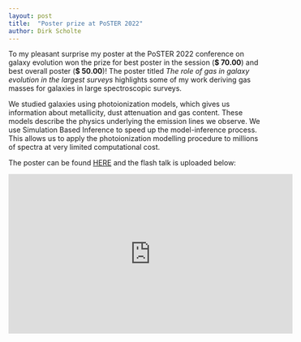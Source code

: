 ```yaml
---
layout: post
title:  "Poster prize at PoSTER 2022"
author: Dirk Scholte
---
```


To my pleasant surprise my poster at the PoSTER 2022 conference on galaxy evolution won the prize for best poster in the session (**$ 70.00**) and best overall poster (**$ 50.00**)! The poster titled *The role of gas in galaxy evolution in the largest surveys* highlights some of my work deriving gas masses for galaxies in large spectroscopic surveys. 

We studied galaxies using photoionization models, which gives us information about metallicity, dust attenuation and gas content. These models describe the physics underlying the emission lines we observe. We use Simulation Based Inference to speed up the model-inference process. This allows us to apply the photoionization modelling procedure to millions of spectra at very limited computational cost.

The poster can be found [HERE](poster_presentation_EAS2022.pdf) and the flash talk is uploaded below:

<iframe width="560" height="315" src="https://www.youtube.com/embed/7yQjiKuqtYw" title="YouTube video player" frameborder="0" allow="accelerometer; autoplay; clipboard-write; encrypted-media; gyroscope; picture-in-picture" allowfullscreen></iframe>

